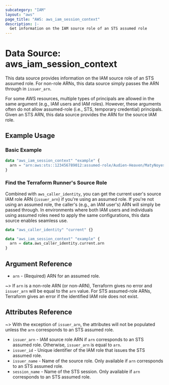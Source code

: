 ```yaml
---
subcategory: "IAM"
layout: "aws"
page_title: "AWS: aws_iam_session_context"
description: |-
  Get information on the IAM source role of an STS assumed role
---
```


# Data Source: aws_iam_session_context

This data source provides information on the IAM source role of an STS assumed role. For non-role ARNs, this data source simply passes the ARN through in `issuer_arn`.

For some AWS resources, multiple types of principals are allowed in the same argument (e.g., IAM users and IAM roles). However, these arguments often do not allow assumed-role (i.e., STS, temporary credential) principals. Given an STS ARN, this data source provides the ARN for the source IAM role.

## Example Usage

### Basic Example

```terraform
data "aws_iam_session_context" "example" {
  arn = "arn:aws:sts::123456789012:assumed-role/Audien-Heaven/MatyNoyes"
}
```

### Find the Terraform Runner's Source Role

Combined with `aws_caller_identity`, you can get the current user's source IAM role ARN (`issuer_arn`) if you're using an assumed role. If you're not using an assumed role, the caller's (e.g., an IAM user's) ARN will simply be passed through. In environments where both IAM users and individuals using assumed roles need to apply the same configurations, this data source enables seamless use.

```terraform
data "aws_caller_identity" "current" {}

data "aws_iam_session_context" "example" {
  arn = data.aws_caller_identity.current.arn
}
```

## Argument Reference

* `arn` - (Required) ARN for an assumed role.

~> If `arn` is a non-role ARN (or non-ARN), Terraform gives no error and `issuer_arn` will be equal to the `arn` value. For STS assumed-role ARNs, Terraform gives an error if the identified IAM role does not exist.

## Attributes Reference

~> With the exception of `issuer_arn`, the attributes will not be populated unless the `arn` corresponds to an STS assumed role.

* `issuer_arn` - IAM source role ARN if `arn` corresponds to an STS assumed role. Otherwise, `issuer_arn` is equal to `arn`.
* `issuer_id` - Unique identifier of the IAM role that issues the STS assumed role.
* `issuer_name` - Name of the source role. Only available if `arn` corresponds to an STS assumed role.
* `session_name` - Name of the STS session. Only available if `arn` corresponds to an STS assumed role.
